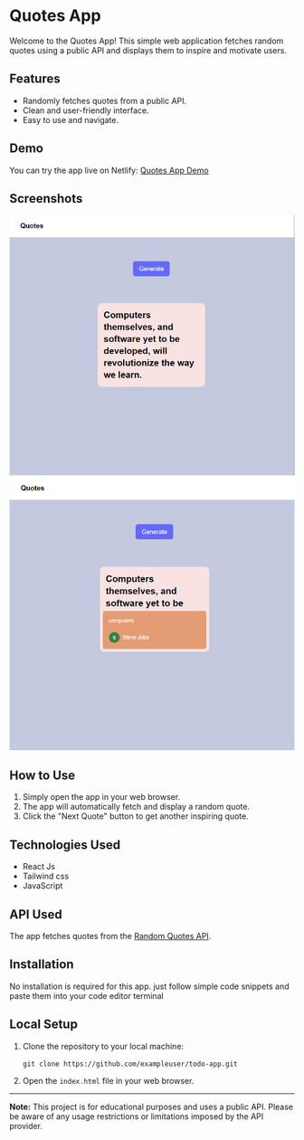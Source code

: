 # Quotes App

Welcome to the Quotes App! This simple web application fetches random quotes using a public API and displays them to inspire and motivate users.

## Features

- Randomly fetches quotes from a public API.
- Clean and user-friendly interface.
- Easy to use and navigate.

## Demo

You can try the app live on Netlify: [Quotes App Demo](https://fresh-quotes.netlify.app/)

## Screenshots

![App Screenshot](image.png)
![App Screenshot](image-1.png)
## How to Use

1. Simply open the app in your web browser.
2. The app will automatically fetch and display a random quote.
3. Click the "Next Quote" button to get another inspiring quote.

## Technologies Used

- React Js
- Tailwind css
- JavaScript

## API Used

The app fetches quotes from the [Random Quotes API](https://famous-quotes4.p.rapidapi.com/random?category=all&count=1).

## Installation

No installation is required for this app. 
just follow simple code snippets and paste them into your code editor terminal

## Local Setup

1. Clone the repository to your local machine:

    ```paste this command 
    git clone https://github.com/exampleuser/todo-app.git
    ```

2. Open the `index.html` file in your web browser.
---

**Note:** This project is for educational purposes and uses a public API. Please be aware of any usage restrictions or limitations imposed by the API provider.
